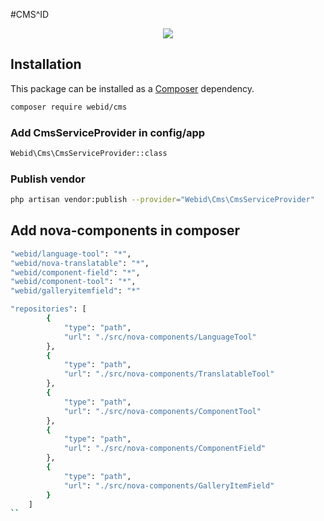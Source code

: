 #CMS^ID
<p align="center">
<a href="blob/master/LICENSE"><img src="https://img.shields.io/badge/license-MIT-blue.svg?style=flat-square"></a>
</p>


## Installation

This package can be installed as a [Composer](https://getcomposer.org/) dependency.

```bash
composer require webid/cms
```

### Add CmsServiceProvider in config/app

```bash
Webid\Cms\CmsServiceProvider::class
```

### Publish vendor

```bash
php artisan vendor:publish --provider="Webid\Cms\CmsServiceProvider"
```

## Add nova-components in composer 

```bash
"webid/language-tool": "*",
"webid/nova-translatable": "*",
"webid/component-field": "*",
"webid/component-tool": "*",
"webid/galleryitemfield": "*"
```

```bash
"repositories": [   
        {
            "type": "path",
            "url": "./src/nova-components/LanguageTool"
        },
        {
            "type": "path",
            "url": "./src/nova-components/TranslatableTool"
        },
        {
            "type": "path",
            "url": "./src/nova-components/ComponentTool"
        },
        {
            "type": "path",
            "url": "./src/nova-components/ComponentField"
        },
        {
            "type": "path",
            "url": "./src/nova-components/GalleryItemField"
        }
    ]
``

